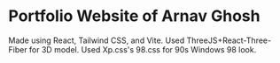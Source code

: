 # Portfolio Website of Arnav Ghosh

Made using React, Tailwind CSS, and Vite.
Used ThreeJS+React-Three-Fiber for 3D model.
Used Xp.css's 98.css for 90s Windows 98 look.
